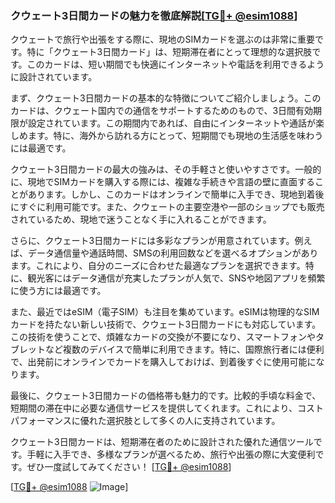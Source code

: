 ### クウェート3日間カードの魅力を徹底解説[[TG💪+ @esim1088](https://t.me/s/esim1088)]

クウェートで旅行や出張をする際に、現地のSIMカードを選ぶのは非常に重要です。特に「クウェート3日間カード」は、短期滞在者にとって理想的な選択肢です。このカードは、短い期間でも快適にインターネットや電話を利用できるように設計されています。

まず、クウェート3日間カードの基本的な特徴についてご紹介しましょう。このカードは、クウェート国内での通信をサポートするためのもので、3日間有効期限が設定されています。この期間内であれば、自由にインターネットや通話が楽しめます。特に、海外から訪れる方にとって、短期間でも現地の生活感を味わうには最適です。

クウェート3日間カードの最大の強みは、その手軽さと使いやすさです。一般的に、現地でSIMカードを購入する際には、複雑な手続きや言語の壁に直面することがあります。しかし、このカードはオンラインで簡単に入手でき、現地到着後にすぐに利用可能です。また、クウェートの主要空港や一部のショップでも販売されているため、現地で迷うことなく手に入れることができます。

さらに、クウェート3日間カードには多彩なプランが用意されています。例えば、データ通信量や通話時間、SMSの利用回数などを選べるオプションがあります。これにより、自分のニーズに合わせた最適なプランを選択できます。特に、観光客にはデータ通信が充実したプランが人気で、SNSや地図アプリを頻繁に使う方には最適です。

また、最近ではeSIM（電子SIM）も注目を集めています。eSIMは物理的なSIMカードを持たない新しい技術で、クウェート3日間カードにも対応しています。この技術を使うことで、煩雑なカードの交換が不要になり、スマートフォンやタブレットなど複数のデバイスで簡単に利用できます。特に、国際旅行者には便利で、出発前にオンラインでカードを購入しておけば、到着後すぐに使用可能になります。

最後に、クウェート3日間カードの価格帯も魅力的です。比較的手頃な料金で、短期間の滞在中に必要な通信サービスを提供してくれます。これにより、コストパフォーマンスに優れた選択肢として多くの人に支持されています。

クウェート3日間カードは、短期滞在者のために設計された優れた通信ツールです。手軽に入手でき、多様なプランが選べるため、旅行や出張の際に大変便利です。ぜひ一度試してみてください！ [[TG💪+ @esim1088](https://t.me/s/esim1088)]

[[TG💪+ @esim1088](https://t.me/s/esim1088) ![Image](https://i.postimg.cc/Y0z9fWf4/image.png)]